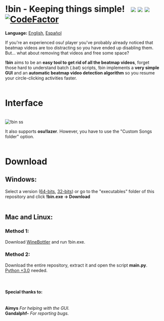 # !bin - Keeping things simple! &nbsp; <img src="https://img.shields.io/badge/version-1.2-brightgreen"></img> <img src="https://img.shields.io/github/license/Axyss/-bin"></img> <img src="https://img.shields.io/badge/compatible-osu!lazer-ff69b4"></img> <a href="https://www.codefactor.io/repository/github/axyss/-bin/overview/master"><img src="https://www.codefactor.io/repository/github/axyss/-bin/badge/master" alt="CodeFactor" /></a>

<b>Language:</b> <a href="https://github.com/Axyss/-bin#bin---keeping-things-simple--v11">English</a>, <a href="https://github.com/Axyss/-bin/blob/master/README_es_ES.md#bin---keeping-things-simple--v11">Español</a>

If you're an experienced osu! player you've probably already noticed that beatmap videos are too distracting so you have ended up disabling them. 
But... what about removing that videos and free some space?

<b>!bin</b> aims to be an __easy tool to get rid of all the beatmap videos__, forget those hard to understand batch (.bat) scripts, !bin implements a __very simple GUI__ and an __automatic beatmap video detection algorithm__ so you resume your circle-clicking activities faster.
<br/>
<br/>
# Interface
<br/>![!bin ss](https://i.imgur.com/xeKsiqQ.png)

It also supports <b>osu!lazer</b>. However, you have to use the "Custom Songs folder" option.
<br/>
<br/>
# Download
<h2>Windows:</h2>
Select a version (<a href="https://github.com/Axyss/-bin/raw/master/executables/!bin_x64.exe">64-bits</a>, <a href="https://github.com/Axyss/-bin/raw/master/executables/!bin_x32.exe">32-bits</a>) or go to the "executables" folder of this repository and click  <b>!bin.exe -> Download</b><br/>
<br/>
<h2>Mac and Linux:</h2>
<h3>Method 1:</h3>
Download <a href="http://winebottler.kronenberg.org/">WineBottler</a> and run !bin.exe.
<h3>Method 2:</h3>
Download the entire repository, extract it and open the script <b>main.py</b>. <a href="https://www.python.org/downloads/">Python +3.0</a> needed.
<br/>&nbsp; 
<br/>&nbsp; <br/>
<h4>Special thanks to:</h4>
</br>
<b>Aimys</b> <i>For helping with the GUI.</i>
</br>
<b>Gandalphf-</b> <i>For reporting bugs.</i>
